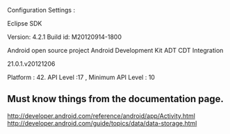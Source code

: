 Configuration Settings  :


Eclipse SDK

Version: 4.2.1
Build id: M20120914-1800

Android open source project
Android Development Kit 
ADT CDT Integration

21.0.1.v20121206

Platform : 42. API Level :17 , Minimum API Level : 10

## Must know things from the documentation page.
http://developer.android.com/reference/android/app/Activity.html
http://developer.android.com/guide/topics/data/data-storage.html

